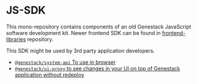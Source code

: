 # JS-SDK
This mono-repository contains components of an old Genestack JavaScript 
software development kit. Newer frontend SDK can be found in [frontend-libraries]
repository.

[frontend-libraries]: https://github.com/genestack/frontend-libraries

This SDK might be used by 3rd party application developers.

* [`@genestack/system-api` To use in browser](./packages/system-api/README.md)
* [`@genestack/ui-proxy` to see changes in your UI on top of Genestack application without
  redeploy](./packages/ui-proxy/README.md)

